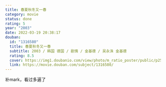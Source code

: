 ```yaml
---
title: 春夏秋冬又一春
category: movie
status: done
rating: 5
year: "2003"
date: 2022-03-19 20:38:17
douban:
  id: "1316580"
  title: 春夏秋冬又一春
  subtitle: 2003 / 韩国 德国 / 剧情 / 金基德 / 吴永洙 金基德
  rating: 8.5
  cover: https://img1.doubanio.com/view/photo/m_ratio_poster/public/p2554626580.jpg
  link: https://movie.douban.com/subject/1316580/
---
```


补mark，看过多遍了
